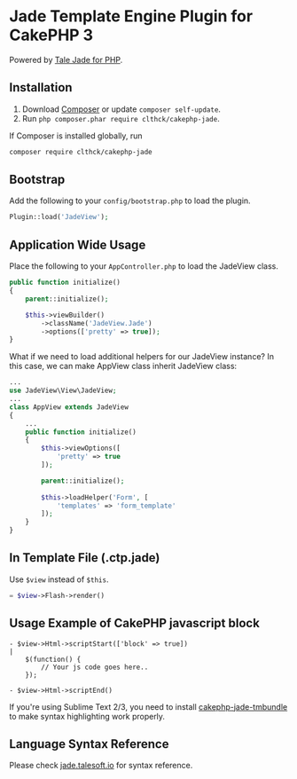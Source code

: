 # Jade Template Engine Plugin for CakePHP 3

Powered by [Tale Jade for PHP](https://github.com/Talesoft/tale-jade).

## Installation

1. Download [Composer](http://getcomposer.org/doc/00-intro.md) or update `composer self-update`.
2. Run `php composer.phar require clthck/cakephp-jade`.

If Composer is installed globally, run
```bash
composer require clthck/cakephp-jade
```

## Bootstrap

Add the following to your `config/bootstrap.php` to load the plugin.

```php
Plugin::load('JadeView');
```

## Application Wide Usage

Place the following to your `AppController.php` to load the JadeView class.
```php
public function initialize()
{
    parent::initialize();

    $this->viewBuilder()
        ->className('JadeView.Jade')
        ->options(['pretty' => true]);
}
```

What if we need to load additional helpers for our JadeView instance?
In this case, we can make AppView class inherit JadeView class:
```php
...
use JadeView\View\JadeView;
...
class AppView extends JadeView
{
	...
	public function initialize()
	{
	    $this->viewOptions([
	        'pretty' => true
	    ]);

	    parent::initialize();
	    
	    $this->loadHelper('Form', [
	        'templates' => 'form_template'
	    ]);
	}
}
```

## In Template File (.ctp.jade)

Use `$view` instead of `$this`.
```php
= $view->Flash->render()
```

## Usage Example of CakePHP javascript block

	- $view->Html->scriptStart(['block' => true])
	|
		$(function() {
			// Your js code goes here..
		});

	- $view->Html->scriptEnd()

If you're using Sublime Text 2/3, you need to install [cakephp-jade-tmbundle](http://github.com/clthck/cakephp-jade-tmbundle/tree/master) to make syntax highlighting work properly.

## Language Syntax Reference

Please check [jade.talesoft.io](http://jade.talesoft.io/) for syntax reference.
